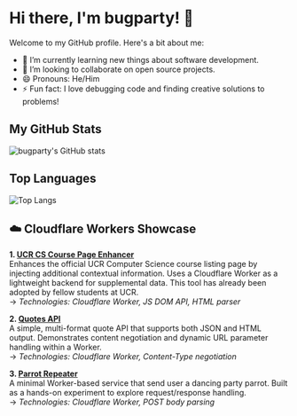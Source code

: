 # Hi there, I'm bugparty! 👋

Welcome to my GitHub profile. Here's a bit about me:

- 🌱 I’m currently learning new things about software development.
- 👯 I’m looking to collaborate on open source projects.
- 😄 Pronouns: He/Him
- ⚡ Fun fact: I love debugging code and finding creative solutions to problems!

## My GitHub Stats

![bugparty's GitHub stats](https://github-readme-stats.vercel.app/api?username=bugparty&show_icons=true&include_all_commits=true&theme=radical)

## Top Languages

![Top Langs](https://github-readme-stats.vercel.app/api/top-langs/?username=bugparty&layout=compact&theme=radical)


## ☁️ Cloudflare Workers Showcase

**1. [UCR CS Course Page Enhancer](https://github.com/bugparty/ucr_cs_course_enhenced_page)**  
Enhances the official UCR Computer Science course listing page by injecting additional contextual information. Uses a Cloudflare Worker as a lightweight backend for supplemental data. This tool has already been adopted by fellow students at UCR.  
→ *Technologies: Cloudflare Worker, JS DOM API, HTML parser*

**2. [Quotes API](https://github.com/bugparty/cloudflare_worker_quotes_api)**  
A simple, multi-format quote API that supports both JSON and HTML output. Demonstrates content negotiation and dynamic URL parameter handling within a Worker.  
→ *Technologies: Cloudflare Worker, Content-Type negotiation*

**3. [Parrot Repeater](https://github.com/bugparty/cloudflare_worker_parrot)**  
A minimal Worker-based service that send user a dancing party parrot. Built as a hands-on experiment to explore request/response handling.  
→ *Technologies: Cloudflare Worker, POST body parsing*



